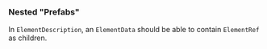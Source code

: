### Nested "Prefabs"

In `ElementDescription`, an `ElementData` should be able to contain `ElementRef` as children.
